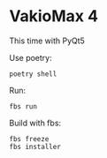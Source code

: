 # VakioMax 4

This time with PyQt5

Use poetry:

    poetry shell

Run:

    fbs run

Build with fbs:

    fbs freeze
    fbs installer
